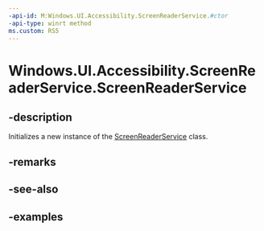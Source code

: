 ```yaml
---
-api-id: M:Windows.UI.Accessibility.ScreenReaderService.#ctor
-api-type: winrt method
ms.custom: RS5
---
```


<!-- Method syntax.
public ScreenReaderService.ScreenReaderService()
-->

# Windows.UI.Accessibility.ScreenReaderService.ScreenReaderService

## -description

Initializes a new instance of the [ScreenReaderService](screenreaderservice.md) class.

## -remarks

## -see-also

## -examples

